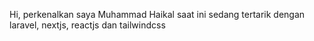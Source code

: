 Hi, perkenalkan saya Muhammad Haikal
saat ini sedang tertarik dengan laravel, nextjs, reactjs dan tailwindcss
<!---
mhaikall-2811/mhaikall-2811 is a ✨ special ✨ repository because its `README.md` (this file) appears on your GitHub profile.
You can click the Preview link to take a look at your changes.
--->

